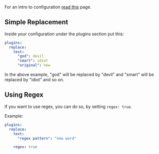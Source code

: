 For an intro to configuration [read this](https://github.com/aahnik/tgcf/wiki/How-to-configure-tgcf-%3F) page.

## Simple Replacement

Inside your configuration under the plugins section put this:

```yaml
plugins:
  replace:
    text:
      "god": devil
      "smart": idiot
      "original": new
```

In the above example, "god" will be replaced by "devil" and "smart" will be replaced by "idiot" and so on.

## Using Regex

If you want to use regex, you can do so, by setting `regex: true`.

Example:

```yaml
plugins:
  replace:
    text:
      "regex pattern": "new word"

    regex: true
```








